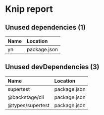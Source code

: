 # Knip report

## Unused dependencies (1)

| Name | Location     |
|:---|:-------------|
| yn | package.json |

## Unused devDependencies (3)

| Name             | Location     |
|:-----------------|:-------------|
| supertest        | package.json |
| @backstage/cli   | package.json |
| @types/supertest | package.json |

